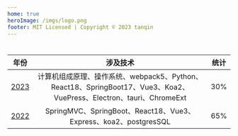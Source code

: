 ```yaml
---
home: true
heroImage: /imgs/logo.png
footer: MIT Licensed | Copyright © 2023 tanqin
---
```


#

|       年份       |     涉及技术    |     统计     |
| :-------------: | :-------------: | :-------------: |
| [2023](/2023/)  | 计算机组成原理、操作系统、webpack5、Python、React18、SpringBoot17、Vue3、Koa2、VuePress、Electron、tauri、ChromeExt | <Badge text="进行中" vertical="middle" /> 30% |
| [2022](/2022/)  | SpringMVC、SpringBoot、React18、Vue3、Express、koa2、postgresSQL | <Badge type="error" text="已关闭" vertical="middle" /> 65% |
